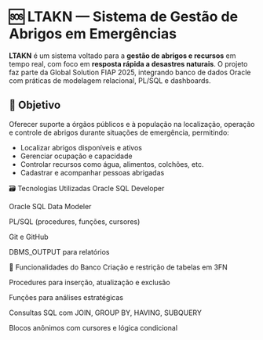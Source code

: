 # 🆘 LTAKN — Sistema de Gestão de Abrigos em Emergências

**LTAKN** é um sistema voltado para a **gestão de abrigos e recursos** em tempo real, com foco em **resposta rápida a desastres naturais**. O projeto faz parte da Global Solution FIAP 2025, integrando banco de dados Oracle com práticas de modelagem relacional, PL/SQL e dashboards.

## 🎯 Objetivo

Oferecer suporte a órgãos públicos e à população na localização, operação e controle de abrigos durante situações de emergência, permitindo:

- Localizar abrigos disponíveis e ativos
- Gerenciar ocupação e capacidade
- Controlar recursos como água, alimentos, colchões, etc.
- Cadastrar e acompanhar pessoas abrigadas

🗃️ Tecnologias Utilizadas
Oracle SQL Developer

Oracle SQL Data Modeler

PL/SQL (procedures, funções, cursores)

Git e GitHub

DBMS_OUTPUT para relatórios

🧪 Funcionalidades do Banco
Criação e restrição de tabelas em 3FN

Procedures para inserção, atualização e exclusão

Funções para análises estratégicas

Consultas SQL com JOIN, GROUP BY, HAVING, SUBQUERY

Blocos anônimos com cursores e lógica condicional
